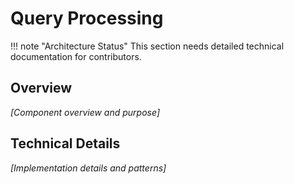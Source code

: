 # Query Processing

<!-- TODO: Component purpose -->
<!-- TODO: Technical details -->
<!-- TODO: Code examples -->
<!-- TODO: Diagrams -->

!!! note "Architecture Status"
    This section needs detailed technical documentation for contributors.

## Overview

*[Component overview and purpose]*

## Technical Details

*[Implementation details and patterns]*
